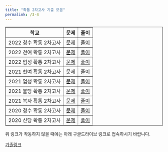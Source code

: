 ```yaml
---
title: "확통 2차고사 기출 모음"
permalink: /3-4
---
```

<table border="1">
<th>학교</th> <th>문제</th> <th>풀이</th>

  <tr>
	<td>2022 청수 확통 2차고사</td>
    <td><a href="/pdf/test4th/2020/2022 청수 확통 2차고사.pdf">문제</a></td>
    <td><a href="/pdf/test4th/2020풀이/%5B풀이%5D 2022 청수 확통 2차고사.pdf">풀이</a></td>
  </tr>
    <tr>
	<td>2022 천여 확통 2차고사</td>
    <td><a href="/pdf/test4th/2020/2022 천여 확통 2차고사.pdf">문제</a></td>
    <td><a href="/pdf/test4th/2020풀이/%5B풀이%5D 2022 천여 확통 2차고사.pdf">풀이</a></td>
  </tr>
    <tr>
	<td>2022 업성 확통 2차고사</td>
    <td><a href="/pdf/test4th/2020/2022 업성 확통 2차고사.pdf">문제</a></td>
    <td><a href="/pdf/test4th/2020풀이/%5B풀이%5D 2022 업성 확통 2차고사.pdf">풀이</a></td>
  </tr>
    <tr>
	<td>2021 천여 확통 2차고사</td>
    <td><a href="/pdf/test4th/2020/2021 천여 확통 2차고사.pdf">문제</a></td>
    <td><a href="/pdf/test4th/2020풀이/%5B풀이%5D 2021 천여 확통 2차고사.pdf">풀이</a></td>
  </tr>
    <tr>
	<td>2021 업성 확통 2차고사</td>
    <td><a href="/pdf/test4th/2020/2021 업성 확통 2차고사.pdf">문제</a></td>
    <td><a href="/pdf/test4th/2020풀이/%5B풀이%5D 2021 업성 확통 2차고사.pdf">풀이</a></td>
  </tr>
    <tr>
	<td>2021 불당 확통 2차고사</td>
    <td><a href="/pdf/test4th/2020/2021 불당 확통 2차고사.pdf">문제</a></td>
    <td><a href="/pdf/test4th/2020풀이/%5B풀이%5D 2021 불당 확통 2차고사.pdf">풀이</a></td>
  </tr>
    <tr>
	<td>2021 복자 확통 2차고사</td>
    <td><a href="/pdf/test4th/2020/2021 복자 확통 2차고사.pdf">문제</a></td>
    <td><a href="/pdf/test4th/2020풀이/%5B풀이%5D 2021 복자 확통 2차고사.pdf">풀이</a></td>
  </tr>
    <tr>
	<td>2020 청수 확통 2차고사</td>
    <td><a href="/pdf/test4th/2020/2020 청수 고3 확통 2차고사.pdf">문제</a></td>
    <td><a href="/pdf/test4th/2020풀이/%5B풀이%5D 2020 청수 고3 확통 2차고사.pdf">풀이</a></td>
  </tr>
    <tr>
	<td>2020 신당 확통 2차고사</td>
    <td><a href="/pdf/test4th/2020/2020 신당 확통 2차고사.pdf">문제</a></td>
    <td><a href="/pdf/test4th/2020풀이/%5B풀이%5D 2020 신당 확통 2차고사.pdf">풀이</a></td>
  </tr>
  </table>

위 링크가 작동하지 않을 때에는 아래 구글드라이브 링크로 접속하시기 바랍니다.

[기출링크](https://drive.google.com/drive/folders/1UGlk_cz3JxXd47V4J7xAkEuPP_U67GFC?usp=sharing)



